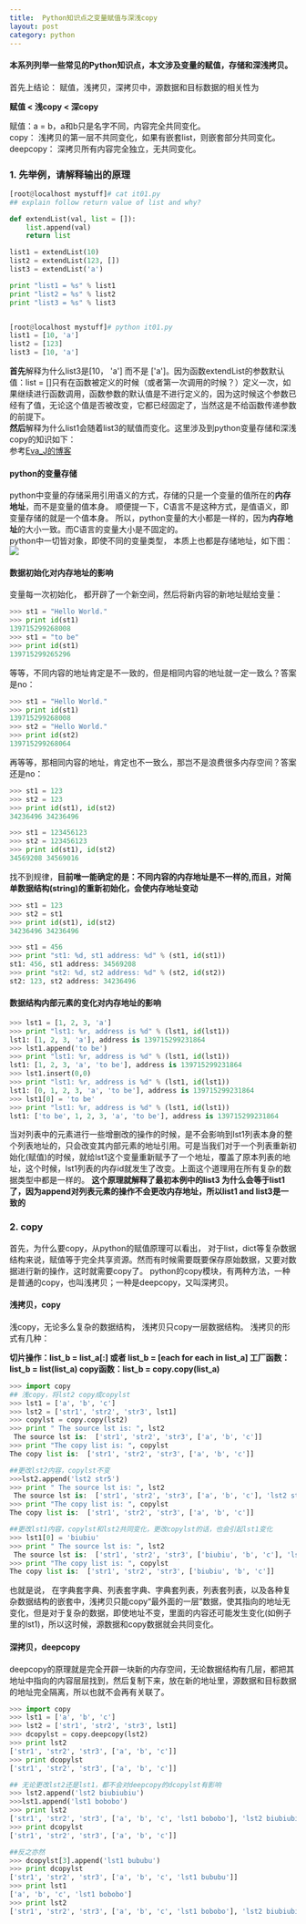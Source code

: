 ```yaml
---
title:  Python知识点之变量赋值与深浅copy
layout: post
category: python
---
```


#### 本系列列举一些常见的Python知识点，本文涉及变量的赋值，存储和深浅拷贝。
首先上结论： 赋值，浅拷贝，深拷贝中，源数据和目标数据的相关性为 

**赋值 < 浅copy < 深copy**  

赋值：a = b，a和b只是名字不同，内容完全共同变化。    
copy： 浅拷贝的第一层不共同变化，如果有嵌套list，则嵌套部分共同变化。  
deepcopy： 深拷贝所有内容完全独立，无共同变化。
### 1. 先举例，请解释输出的原理

```python
[root@localhost mystuff]# cat it01.py 
## explain follow return value of list and why?

def extendList(val, list = []):
	list.append(val)
	return list

list1 = extendList(10)
list2 = extendList(123, [])
list3 = extendList('a')

print "list1 = %s" % list1
print "list2 = %s" % list2
print "list3 = %s" % list3


[root@localhost mystuff]# python it01.py 
list1 = [10, 'a']
list2 = [123]
list3 = [10, 'a']
```
**首先**解释为什么list3是[10， 'a'] 而不是 ['a']。因为函数extendList的参数默认值：list = []只有在函数被定义的时候（或者第一次调用的时候？）定义一次，如果继续进行函数调用，函数参数的默认值是不进行定义的，因为这时候这个参数已经有了值，无论这个值是否被改变，它都已经固定了，当然这是不给函数传递参数的前提下。  
**然后**解释为什么list1会随着list3的赋值而变化。这里涉及到python变量存储和深浅copy的知识如下：  
参考[Eva_J的博客](http://www.cnblogs.com/Eva-J/p/5534037.html)
  
#### python的变量存储
python中变量的存储采用引用语义的方式，存储的只是一个变量的值所在的**内存地址**，而不是变量的值本身。
顺便提一下，C语言不是这种方式，是值语义，即变量存储的就是一个值本身。
所以，python变量的大小都是一样的，因为**内存地址**的大小一致。而C语言的变量大小是不固定的。  
python中一切皆对象，即使不同的变量类型， 本质上也都是存储地址，如下图：  
![](http://oon3ys1qt.bkt.clouddn.com/python_value_storage.png)

#### 数据初始化对内存地址的影响

变量每一次初始化， 都开辟了一个新空间，然后将新内容的新地址赋给变量：
```python
>>> st1 = "Hello World."
>>> print id(st1)
139715299268008
>>> st1 = "to be"
>>> print id(st1)
139715299265296
```
等等，不同内容的地址肯定是不一致的，但是相同内容的地址就一定一致么？答案是no：
```python
>>> st1 = "Hello World."
>>> print id(st1)
139715299268008
>>> st2 = "Hello World."
>>> print id(st2)
139715299268064
```
再等等，那相同内容的地址，肯定也不一致么，那岂不是浪费很多内存空间？答案还是no：
```python
>>> st1 = 123
>>> st2 = 123
>>> print id(st1), id(st2)
34236496 34236496

>>> st1 = 123456123
>>> st2 = 123456123
>>> print id(st1), id(st2)
34569208 34569016
```
找不到规律，**目前唯一能确定的是：不同内容的内存地址是不一样的,而且，对简单数据结构(string)的重新初始化，会使内存地址变动**
```python
>>> st1 = 123
>>> st2 = st1
>>> print id(st1), id(st2)
34236496 34236496

>>> st1 = 456
>>> print "st1: %d, st1 address: %d" % (st1, id(st1)) 
st1: 456, st1 address: 34569208
>>> print "st2: %d, st2 address: %d" % (st2, id(st2)) 
st2: 123, st2 address: 34236496

```

#### 数据结构内部元素的变化对内存地址的影响
```python
>>> lst1 = [1, 2, 3, 'a']
>>> print "lst1: %r, address is %d" % (lst1, id(lst1))
lst1: [1, 2, 3, 'a'], address is 139715299231864
>>> lst1.append('to be')
>>> print "lst1: %r, address is %d" % (lst1, id(lst1))
lst1: [1, 2, 3, 'a', 'to be'], address is 139715299231864
>>> lst1.insert(0,0)
>>> print "lst1: %r, address is %d" % (lst1, id(lst1))
lst1: [0, 1, 2, 3, 'a', 'to be'], address is 139715299231864
>>> lst1[0] = 'to be'
>>> print "lst1: %r, address is %d" % (lst1, id(lst1))
lst1: ['to be', 1, 2, 3, 'a', 'to be'], address is 139715299231864

```
当对列表中的元素进行一些增删改的操作的时候，是不会影响到lst1列表本身的整个列表地址的，只会改变其内部元素的地址引用。可是当我们对于一个列表重新初始化(赋值)的时候，就给lst1这个变量重新赋予了一个地址，覆盖了原本列表的地址，这个时候，lst1列表的内存id就发生了改变。上面这个道理用在所有复杂的数据类型中都是一样的。
**这个原理就解释了最初本例中的list3 为什么会等于list1了，因为append对列表元素的操作不会更改内存地址，所以list1 and list3是一致的**

### 2. copy
首先，为什么要copy，从python的赋值原理可以看出， 对于list，dict等复杂数据结构来说，赋值等于完全共享资源。然而有时候需要既要保存原始数据，又要对数据进行新的操作，这时就需要copy了。
python的copy模块，有两种方法，一种是普通的copy，也叫浅拷贝；一种是deepcopy，又叫深拷贝。

#### 浅拷贝，copy
浅copy，无论多么复杂的数据结构， 浅拷贝只copy一层数据结构。
浅拷贝的形式有几种：

**切片操作：list_b = list_a[:]   或者 list_b = [each for each in list_a]
工厂函数：list_b = list(list_a)
copy函数：list_b = copy.copy(list_a)**

```python
>>> import copy
## 浅copy，将lst2 copy成copylst
>>> lst1 = ['a', 'b', 'c']
>>> lst2 = ['str1', 'str2', 'str3', lst1]
>>> copylst = copy.copy(lst2)
>>> print " The source lst is: ", lst2
 The source lst is:  ['str1', 'str2', 'str3', ['a', 'b', 'c']]
>>> print "The copy list is: ", copylst
The copy list is:  ['str1', 'str2', 'str3', ['a', 'b', 'c']]

##更改lst2内容，copylst不变
>>>lst2.append('lst2 str5')
>>> print " The source lst is: ", lst2
 The source lst is:  ['str1', 'str2', 'str3', ['a', 'b', 'c'], 'lst2 str5']
>>> print "The copy list is: ", copylst
The copy list is:  ['str1', 'str2', 'str3', ['a', 'b', 'c']]

##更改lst1内容，copylst和lst2共同变化，更改copylst的话，也会引起lst1变化
>>> lst1[0] = 'biubiu'
>>> print " The source lst is: ", lst2
 The source lst is:  ['str1', 'str2', 'str3', ['biubiu', 'b', 'c'], 'lst2 str5']
>>> print "The copy list is: ", copylst
The copy list is:  ['str1', 'str2', 'str3', ['biubiu', 'b', 'c']]
```
也就是说， 在字典套字典、列表套字典、字典套列表，列表套列表，以及各种复杂数据结构的嵌套中，浅拷贝只能copy“最外面的一层”数据，使其指向的地址无变化，但是对于复杂的数据，即使地址不变，里面的内容还可能发生变化(如例子里的lst1)，所以这时候，源数据和copy数据就会共同变化。

#### 深拷贝，deepcopy

deepcopy的原理就是完全开辟一块新的内存空间，无论数据结构有几层，都把其地址中指向的内容层层找到，然后复制下来，放在新的地址里，源数据和目标数据的地址完全隔离，所以也就不会再有关联了。
```python
>>> import copy
>>> lst1 = ['a', 'b', 'c']
>>> lst2 = ['str1', 'str2', 'str3', lst1]
>>> dcopylst = copy.deepcopy(lst2)
>>> print lst2
['str1', 'str2', 'str3', ['a', 'b', 'c']]
>>> print dcopylst
['str1', 'str2', 'str3', ['a', 'b', 'c']]

## 无论更改lst2还是lst1，都不会对deepcopy的dcopylst有影响
>>> lst2.append('lst2 biubiubiu')
>>>lst1.append('lst1 bobobo')
>>> print lst2
['str1', 'str2', 'str3', ['a', 'b', 'c', 'lst1 bobobo'], 'lst2 biubiubiu']
>>> print dcopylst
['str1', 'str2', 'str3', ['a', 'b', 'c']]

##反之亦然
>>> dcopylst[3].append('lst1 bububu')
>>> print dcopylst
['str1', 'str2', 'str3', ['a', 'b', 'c', 'lst1 bububu']]
>>> print lst1
['a', 'b', 'c', 'lst1 bobobo']
>>> print lst2
['str1', 'str2', 'str3', ['a', 'b', 'c', 'lst1 bobobo'], 'lst2 biubiubiu']
```

